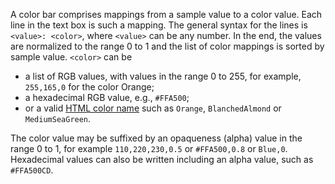 A color bar comprises mappings from a sample value to a color value. 
Each line in the text box is such a mapping. 
The general syntax for the lines is `<value>: <color>`, where
`<value>` can be any number. In the end, the values are normalized 
to the range 0 to 1 and the list of color mappings is sorted
by sample value. `<color>` can be 

* a list of RGB values, with values in the range 0 to 255, for example,
  `255,165,0` for the color Orange;
* a hexadecimal RGB value, e.g., `#FFA500`;
* or a valid [HTML color name](https://www.w3schools.com/colors/colors_names.asp)
  such as `Orange`, `BlanchedAlmond` or `MediumSeaGreen`.  

The color value may be suffixed by an opaqueness (alpha) value in the range
0 to 1, for example `110,220,230,0.5` or `#FFA500,0.8` or `Blue,0`. 
Hexadecimal values can also be written including an alpha value, 
such as `#FFA500CD`.
